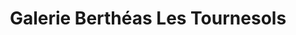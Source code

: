 ---
title: "Galerie Berthéas Les Tournesols"
url: /vichy/galerie-bertheas-les-tournesols/
shop: Kunst
---